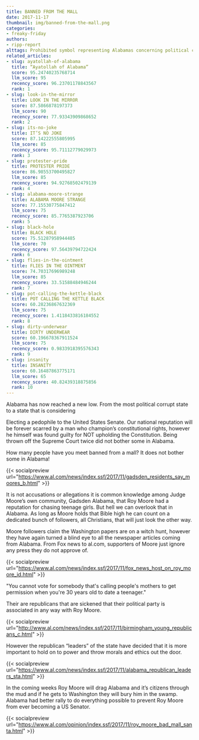 ```yaml
---
title: BANNED FROM THE MALL
date: 2017-11-17
thumbnail: img/banned-from-the-mall.png
categories:
- freaky-friday
authors:
- ripp-report
alttags: Prohibited symbol representing Alabamas concerning political choices and disregard for ethical standards
related_articles:
- slug: ayatollah-of-alabama
  title: “Ayatollah of Alabama”
  score: 95.24740235768714
  llm_score: 95
  recency_score: 96.23701178843567
  rank: 1
- slug: look-in-the-mirror
  title: LOOK IN THE MIRROR
  score: 87.5866878197373
  llm_score: 90
  recency_score: 77.93343909868652
  rank: 2
- slug: its-no-joke
  title: IT’S NO JOKE
  score: 87.14222555805995
  llm_score: 85
  recency_score: 95.71112779029973
  rank: 3
- slug: protester-pride
  title: PROTESTER PRIDE
  score: 86.98553700495827
  llm_score: 85
  recency_score: 94.92768502479139
  rank: 4
- slug: alabama-moore-strange
  title: ALABAMA MOORE STRANGE
  score: 77.15530775847412
  llm_score: 75
  recency_score: 85.7765387923706
  rank: 5
- slug: black-hole
  title: BLACK HOLE
  score: 75.51287958944485
  llm_score: 70
  recency_score: 97.56439794722424
  rank: 6
- slug: flies-in-the-ointment
  title: FLIES IN THE OINTMENT
  score: 74.70317696989248
  llm_score: 85
  recency_score: 33.51588484946244
  rank: 7
- slug: pot-calling-the-kettle-black
  title: POT CALLING THE KETTLE BLACK
  score: 60.28236867632369
  llm_score: 75
  recency_score: 1.4118433816184552
  rank: 8
- slug: dirty-underwear
  title: DIRTY UNDERWEAR
  score: 60.196678367911524
  llm_score: 75
  recency_score: 0.9833918395576343
  rank: 9
- slug: insanity
  title: INSANITY
  score: 60.16487863775171
  llm_score: 65
  recency_score: 40.82439318875856
  rank: 10
---
```

Alabama has now reached a new low. From the most political corrupt state to a state that is considering

Electing a pedophile to the United States Senate. Our national reputation will be forever scarred by a man who champion’s constitutional rights, however he himself was found guilty for NOT upholding the Constitution. Being thrown off the Supreme Court twice did not bother some in Alabama.

How many people have you meet banned from a mall? It does not bother some in Alabama!

{{< socialpreview url="https://www.al.com/news/index.ssf/2017/11/gadsden_residents_say_moores_b.html" >}}

It is not accusations or allegations it is common knowledge among Judge Moore’s own community, Gadsden Alabama, that Roy Moore had a reputation for chasing teenage girls. But hell we can overlook that in Alabama. As long as Moore holds that Bible high he can count on a dedicated bunch of followers, all Christians, that will just look the other way.

Moore followers claim the Washington papers are on a witch hunt, however they have again turned a blind eye to all the newspaper articles coming from Alabama. From Fox news to al.com, supporters of Moore just ignore any press they do not approve of.

{{< socialpreview url="https://www.al.com/news/index.ssf/2017/11/fox_news_host_on_roy_moore_id.html" >}}

"You cannot vote for somebody that's calling people's mothers to get permission when you're 30 years old to date a teenager."

Their are republicans that are sickened that their political party is associated in any way with Roy Moore.

{{< socialpreview url="http://www.al.com/news/index.ssf/2017/11/birmingham_young_republicans_c.html" >}}

However the republican “leaders” of the state have decided that it is more important to hold on to power and throw morals and ethics out the door.

{{< socialpreview url="https://www.al.com/news/index.ssf/2017/11/alabama_republican_leaders_sta.html" >}}

In the coming weeks Roy Moore will drag Alabama and it’s citizens through the mud and if he gets to Washington they will bury him in the swamp. Alabama had better rally to do everything possible to prevent Roy Moore from ever becoming a US Senator.

{{< socialpreview url="https://www.al.com/opinion/index.ssf/2017/11/roy_moore_bad_mall_santa.html" >}}
